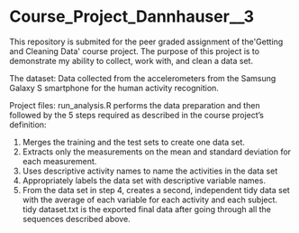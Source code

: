 # Course_Project_Dannhauser__3

This repository is submited for the peer graded assignment of the'Getting and Cleaning Data' course project. 
The purpose of this project is to demonstrate my ability to collect, work with, and clean a data set.

The dataset:
Data collected from the accelerometers from the Samsung Galaxy S smartphone for the human activity recognition.

Project files:
run_analysis.R performs the data preparation and then followed by the 5 steps required as described in the course project’s definition:
  1. Merges the training and the test sets to create one data set.
  2. Extracts only the measurements on the mean and standard deviation for each measurement.
  3. Uses descriptive activity names to name the activities in the data set
  4. Appropriately labels the data set with descriptive variable names.
  5. From the data set in step 4, creates a second, independent tidy data set with the average of each variable for each activity and each subject.
tidy dataset.txt is the exported final data after going through all the sequences described above.
